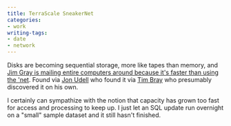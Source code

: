 ```yaml
---
title: TerraScale SneakerNet
categories:
- work
writing-tags:
- date
- network
---
```


Disks are becoming sequential storage, more like tapes than memory, and [Jim Gray is mailing entire computers around because it's
faster than using the 'net][1].  Found via [Jon Udell][2] who found it via [Tim Bray][3] who presumably discovered it on his own.

   [1]: http://www.acmqueue.org/modules.php?name=Content&pa=showpage&pid=43
   [2]: http://weblog.infoworld.com/udell/2003/07/11.html#a741
   [3]: http://www.tbray.org/ongoing/When/200x/2003/07/10/StillMovie

I certainly can sympathize with the notion that capacity has grown too fast for access and processing to keep up.  I just let an SQL update run overnight on a "small" sample dataset and it still hasn't finished.
